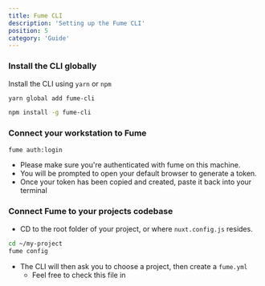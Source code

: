 ```yaml
---
title: Fume CLI 
description: 'Setting up the Fume CLI'
position: 5
category: 'Guide'
---
```


### Install the CLI globally
Install the CLI using `yarn` or `npm` 

<code-group>
  <code-block label="Yarn" active>

  ```bash
  yarn global add fume-cli
  ```

  </code-block>
  <code-block label="NPM">

  ```bash
  npm install -g fume-cli
  ```

  </code-block>
</code-group>


### Connect your workstation to Fume

```bash
fume auth:login
```

* Please make sure you're authenticated with fume on this machine.
* You will be prompted to open your default browser to generate a token.
* Once your token has been copied and created, paste it back into your terminal

### Connect Fume to your projects codebase

* CD to the root folder of your project, or where `nuxt.config.js` resides.

```bash
cd ~/my-project
fume config
```

* The CLI will then ask you to choose a project, then create a `fume.yml`
  * Feel free to check this file in


